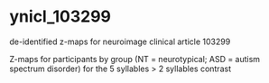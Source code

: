 # ynicl_103299
de-identified z-maps for neuroimage clinical article 103299

Z-maps for participants by group (NT = neurotypical; ASD = autism spectrum disorder) for the 5 syllables > 2 syllables contrast
